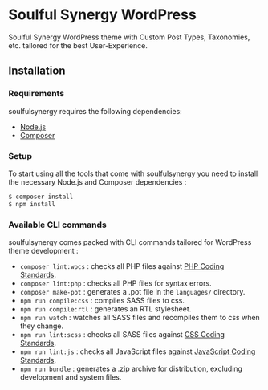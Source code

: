 # Soulful Synergy WordPress

Soulful Synergy WordPress theme with Custom Post Types, Taxonomies, etc. tailored for the best User-Experience.

## Installation

### Requirements

soulfulsynergy requires the following dependencies:

-   [Node.js](https://nodejs.org/)
-   [Composer](https://getcomposer.org/)

### Setup

To start using all the tools that come with soulfulsynergy you need to install the necessary Node.js and Composer dependencies :

```sh
$ composer install
$ npm install
```

### Available CLI commands

soulfulsynergy comes packed with CLI commands tailored for WordPress theme development :

-   `composer lint:wpcs` : checks all PHP files against [PHP Coding Standards](https://developer.wordpress.org/coding-standards/wordpress-coding-standards/php/).
-   `composer lint:php` : checks all PHP files for syntax errors.
-   `composer make-pot` : generates a .pot file in the `languages/` directory.
-   `npm run compile:css` : compiles SASS files to css.
-   `npm run compile:rtl` : generates an RTL stylesheet.
-   `npm run watch` : watches all SASS files and recompiles them to css when they change.
-   `npm run lint:scss` : checks all SASS files against [CSS Coding Standards](https://developer.wordpress.org/coding-standards/wordpress-coding-standards/css/).
-   `npm run lint:js` : checks all JavaScript files against [JavaScript Coding Standards](https://developer.wordpress.org/coding-standards/wordpress-coding-standards/javascript/).
-   `npm run bundle` : generates a .zip archive for distribution, excluding development and system files.
